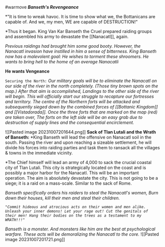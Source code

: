 #warmove 
***Banseth's Revengeance***

*"It is time to wreak havoc. It is time to show what we, the Bottanicans are capable of. And we, my men, WE are capable of DESTRUCTION!"

*Thus it began. King Van Kar Banseth the Cruel prepared raiding groups and assembled his army to devastate the [[Nanacatl]], again. 

*Previous raidings had brought him some good booty. However, the Nanacatl invasion have instilled in him a sense of bitterness. King Banseth now has a malevolent goal: He wishes to torment these shroomers. He wants to bring hell to the home of an average Nanacatli*

**He wants Vengeance**

```Securing the North:```
*Our military goals will be to eliminate the Nanacatl on our side of the river in the north completely. (Those tiny brown spots on the map.) After that aim is accomplished, Landings to the other side of the river will begin. This will officially start our struggle to recapture our fortresses and territory. The centre of the Northern forts will be attacked and subsequently sieged down by the combined forces of [[Bottanic Kingdom]] and [[Vistadorada]]. Once the three forts that are marked on the map (red) are taken over, The forts on the left side will be an easy grab due to destruction of supply lines and the consequential encirclement.*

![[Pasted image 20231007201644.png]]
**Sack of Tlan Lutali and the Wrath of Banseth:**
*King Banseth will lead the offensive on Nanacatl soil in the south. Passing the river and upon reaching a sizeable settlement, he will divide his forces into raiding parties and task them to ransack all the villages & towns in the immediate vicinity. 

*The Chief himself will lead an army of 4,000 to sack the crucial coastal city of Tlan Lutali. This city is strategically located on the coast and is possibly a major harbor for the Nanacatl. This will be an important operation. The aim is absolutely devastate the city. This is not going to be a siege; it is a raid on a mass-scale. Similar to the sack of Rome. 

*Banseth specifically orders his raiders to steal the Nanacatl's women, Burn down their houses, kill their men and steal their children.*

*`"Commit hideous and atrocious acts on their women and men alike. Unleash your inner demons! Let your rage out! Cut the genitals of their men! Hang their bodies on the trees as a testament to my WRATH!!!"`*

*Banseth is a monster. And monsters like him are the best at psychological warfare. These acts will be demoralizing the Nanacatl to the core.*
![[Pasted image 20231007201721.png]]

